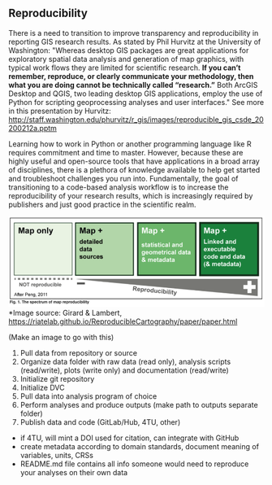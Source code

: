 ## Reproducibility

There is a need to transition to improve transparency and reproducibility in reporting GIS research results. As stated by Phil Hurvitz at the University of Washington: "Whereas desktop GIS packages are great applications for exploratory spatial data analysis and generation of map graphics, with typical work flows they are limited for scientific research. **If you can’t remember, reproduce, or clearly communicate your methodology, then what you are doing cannot be technically called “research.”** Both ArcGIS Desktop and QGIS, two leading desktop GIS applications, employ the use of Python for scripting geoprocessing analyses and user interfaces." See more in this presentation by Hurvitz: http://staff.washington.edu/phurvitz/r_gis/images/reproducible_gis_csde_20200212a.pptm

Learning how to work in Python or another programming language like R requires commitment and time to master. However, because these are highly useful and open-source tools that have applications in a broad array of disciplines, there is a plethora of knowledge available to help get started and troubleshoot challenges you run into. Fundamentally, the goal of transitioning to a code-based analysis workflow is to increase the reproducibility of your research results, which is increasingly required by publishers and just good practice in the scientific realm.


![Screen_Shot_2021-01-05_at_13.52.47](uploads/349419131821f6d9d14b0de619572447/Screen_Shot_2021-01-05_at_13.52.47.png)
*Image source: Girard & Lambert, https://riatelab.github.io/ReproducibleCartography/paper/paper.html

(Make an image to go with this)

1. Pull data from repository or source 
2. Organize data folder with raw data (read only), analysis scripts (read/write), plots (write only) and documentation (read/write)
3. Initialize git repository
4. Initialize DVC
5. Pull data into analysis program of choice
6. Perform analyses and produce outputs (make path to outputs separate folder)
7. Publish data and code (GitLab/Hub, 4TU, other)
- if 4TU, will mint a DOI used for citation, can integrate with GitHub
- create metadata according to domain standards, document meaning of variables, units, CRSs
- README.md file contains all info someone would need to reproduce your analyses on their own data

